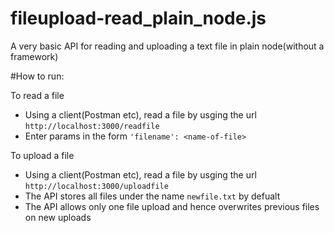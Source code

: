 # fileupload-read_plain_node.js
 A very basic API for reading and uploading a text file in plain node(without a framework)
 
 #How to run:
 
 
 To read a file
 * Using a client(Postman etc), read a file by usging the url ``http://localhost:3000/readfile``
 * Enter params in the form ``'filename': <name-of-file>``
 
 
 To upload a file 
 * Using a client(Postman etc), read a file by usging the url ``http://localhost:3000/uploadfile``
 * The API stores all files under the name ``newfile.txt`` by defualt 
 * The API allows only one file upload and hence overwrites previous files on new uploads

